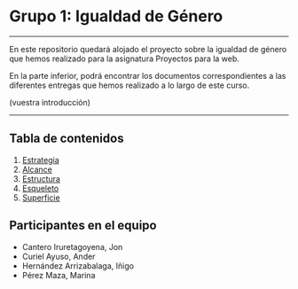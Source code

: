# Grupo 1: Igualdad de Género 

----------------------------

En este repositorio quedará alojado el proyecto sobre la igualdad de género que hemos realizado para la asignatura Proyectos para la web. 

En la parte inferior, podrá encontrar los documentos correspondientes a las diferentes entregas que hemos realizado a lo largo de este curso. 

(vuestra introducción)

----------------------------

## Tabla de contenidos

1. [Estrategia](1-estrategia/README.md)
2. [Alcance](2-alcance/README.md)
3. [Estructura](3-estructura/README.md)
4. [Esqueleto](4-esqueleto/README.md)
5. [Superficie](5-superficie/README.md)

## Participantes en el equipo

- Cantero Iruretagoyena, Jon 
- Curiel Ayuso, Ander
- Hernández Arrizabalaga, Iñigo
- Pérez Maza, Marina 
